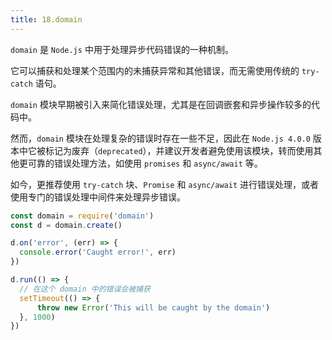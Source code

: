 ```yaml
---
title: 18.domain
---
```


`domain` 是 `Node.js` 中用于处理异步代码错误的一种机制。

它可以捕获和处理某个范围内的未捕获异常和其他错误，而无需使用传统的 `try-catch` 语句。

`domain` 模块早期被引入来简化错误处理，尤其是在回调嵌套和异步操作较多的代码中。

然而，`domain` 模块在处理复杂的错误时存在一些不足，因此在 `Node.js 4.0.0` 版本中它被标记为废弃（`deprecated`），并建议开发者避免使用该模块，转而使用其他更可靠的错误处理方法，如使用 `promises` 和 `async/await` 等。

如今，更推荐使用 `try-catch` 块、`Promise` 和 `async/await` 进行错误处理，或者使用专门的错误处理中间件来处理异步错误。

```js
const domain = require('domain')
const d = domain.create()

d.on('error', (err) => {
  console.error('Caught error!', err)
})

d.run(() => {
  // 在这个 domain 中的错误会被捕获
  setTimeout(() => {
      throw new Error('This will be caught by the domain')
  }, 1000)
})
```
